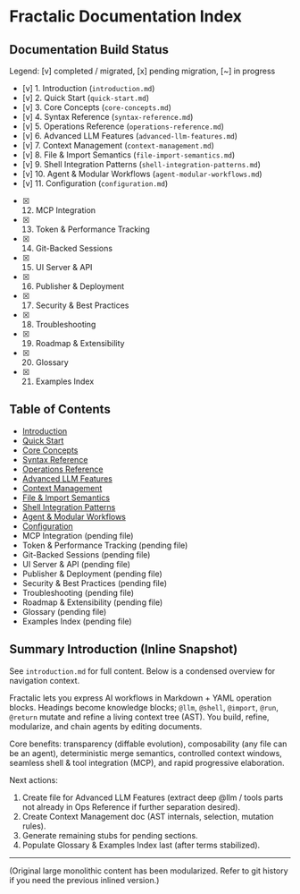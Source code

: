 # Fractalic Documentation Index

## Documentation Build Status
Legend: [v] completed / migrated, [x] pending migration, [~] in progress

- [v] 1. Introduction (`introduction.md`)
- [v] 2. Quick Start (`quick-start.md`)
- [v] 3. Core Concepts (`core-concepts.md`)
- [v] 4. Syntax Reference (`syntax-reference.md`)
- [v] 5. Operations Reference (`operations-reference.md`)
- [v] 6. Advanced LLM Features (`advanced-llm-features.md`)
- [v] 7. Context Management (`context-management.md`)
- [v] 8. File & Import Semantics (`file-import-semantics.md`)
- [v] 9. Shell Integration Patterns (`shell-integration-patterns.md`)
- [v] 10. Agent & Modular Workflows (`agent-modular-workflows.md`)
- [v] 11. Configuration (`configuration.md`)
- [x] 12. MCP Integration
- [x] 13. Token & Performance Tracking
- [x] 14. Git-Backed Sessions
- [x] 15. UI Server & API
- [x] 16. Publisher & Deployment
- [x] 17. Security & Best Practices
- [x] 18. Troubleshooting
- [x] 19. Roadmap & Extensibility
- [x] 20. Glossary
- [x] 21. Examples Index

## Table of Contents
- [Introduction](introduction.md)
- [Quick Start](quick-start.md)
- [Core Concepts](core-concepts.md)
- [Syntax Reference](syntax-reference.md)
- [Operations Reference](operations-reference.md)
- [Advanced LLM Features](advanced-llm-features.md)
- [Context Management](context-management.md)
- [File & Import Semantics](file-import-semantics.md)
- [Shell Integration Patterns](shell-integration-patterns.md)
- [Agent & Modular Workflows](agent-modular-workflows.md)
- [Configuration](configuration.md)
- MCP Integration (pending file)
- Token & Performance Tracking (pending file)
- Git-Backed Sessions (pending file)
- UI Server & API (pending file)
- Publisher & Deployment (pending file)
- Security & Best Practices (pending file)
- Troubleshooting (pending file)
- Roadmap & Extensibility (pending file)
- Glossary (pending file)
- Examples Index (pending file)

## Summary Introduction (Inline Snapshot)
See `introduction.md` for full content. Below is a condensed overview for navigation context.

Fractalic lets you express AI workflows in Markdown + YAML operation blocks. Headings become knowledge blocks; `@llm`, `@shell`, `@import`, `@run`, `@return` mutate and refine a living context tree (AST). You build, refine, modularize, and chain agents by editing documents.

Core benefits: transparency (diffable evolution), composability (any file can be an agent), deterministic merge semantics, controlled context windows, seamless shell & tool integration (MCP), and rapid progressive elaboration.

Next actions:
1. Create file for Advanced LLM Features (extract deep @llm / tools parts not already in Ops Reference if further separation desired).
2. Create Context Management doc (AST internals, selection, mutation rules).
3. Generate remaining stubs for pending sections.
4. Populate Glossary & Examples Index last (after terms stabilized).

---
(Original large monolithic content has been modularized. Refer to git history if you need the previous inlined version.)
